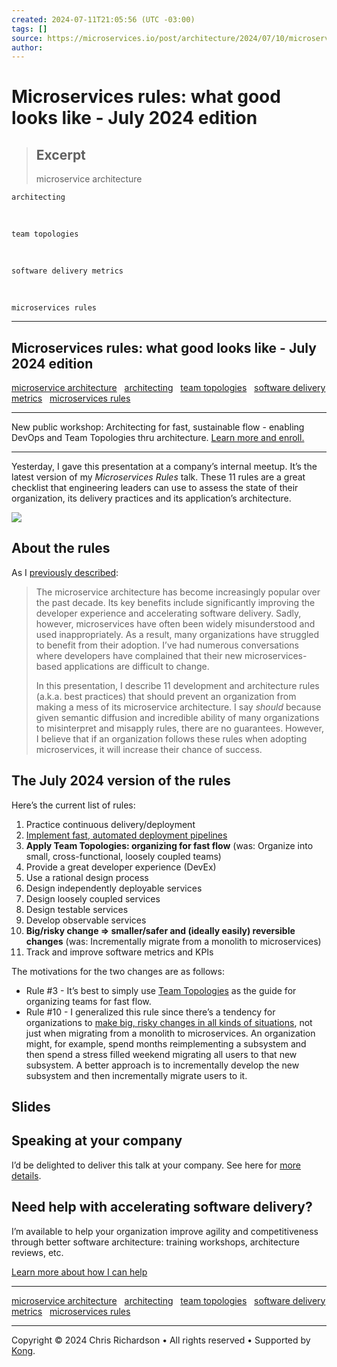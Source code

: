 ```yaml
---
created: 2024-07-11T21:05:56 (UTC -03:00)
tags: []
source: https://microservices.io/post/architecture/2024/07/10/microservices-rules-what-good-looks-like.html?ref=dailydev
author: 
---
```


# Microservices rules: what good looks like - July 2024 edition

> ## Excerpt
> microservice architecture
 




    
    architecting
 




    
    team topologies
 




    
    software delivery metrics
 




    
    microservices rules

---
## Microservices rules: what good looks like - July 2024 edition

[microservice architecture](https://microservices.io/tags/microservice%20architecture)   [architecting](https://microservices.io/tags/architecting)   [team topologies](https://microservices.io/tags/team%20topologies)   [software delivery metrics](https://microservices.io/tags/software%20delivery%20metrics)   [microservices rules](https://microservices.io/tags/microservices%20rules)  

___

New public workshop: Architecting for fast, sustainable flow - enabling DevOps and Team Topologies thru architecture. [Learn more and enroll.](https://chrisrichardson.net/training-architecting-for-fast-flow.html)

___

Yesterday, I gave this presentation at a company’s internal meetup. It’s the latest version of my _Microservices Rules_ talk. These 11 rules are a great checklist that engineering leaders can use to assess the state of their organization, its delivery practices and its application’s architecture.

![](https://microservices.io/i/microservices-rules-images/microservices-rules-2024.png)

## About the rules

As I [previously described](https://microservices.io/post/architecture/2024/01/23/microservices-rules-what-good-looks-like.html):

> The microservice architecture has become increasingly popular over the past decade. Its key benefits include significantly improving the developer experience and accelerating software delivery. Sadly, however, microservices have often been widely misunderstood and used inappropriately. As a result, many organizations have struggled to benefit from their adoption. I’ve had numerous conversations where developers have complained that their new microservices-based applications are difficult to change.
> 
> In this presentation, I describe 11 development and architecture rules (a.k.a. best practices) that should prevent an organization from making a mess of its microservice architecture. I say _should_ because given semantic diffusion and incredible ability of many organizations to misinterpret and misapply rules, there are no guarantees. However, I believe that if an organization follows these rules when adopting microservices, it will increase their chance of success.

## The July 2024 version of the rules

Here’s the current list of rules:

1.  Practice continuous delivery/deployment
2.  [Implement fast, automated deployment pipelines](https://microservices.io/post/architecture/2024/02/27/microservices-rules-2-fast-deployment-pipeline-premium.html)
3.  **Apply Team Topologies: organizing for fast flow** (was: Organize into small, cross-functional, loosely coupled teams)
4.  Provide a great developer experience (DevEx)
5.  Use a rational design process
6.  Design independently deployable services
7.  Design loosely coupled services
8.  Design testable services
9.  Develop observable services
10.  **Big/risky change => smaller/safer and (ideally easily) reversible changes** (was: Incrementally migrate from a monolith to microservices)
11.  Track and improve software metrics and KPIs

The motivations for the two changes are as follows:

-   Rule #3 - It’s best to simply use [Team Topologies](https://teamtopologies.com/) as the guide for organizing teams for fast flow.
-   Rule #10 - I generalized this rule since there’s a tendency for organizations to [make big, risky changes in all kinds of situations](https://microservices.io/post/architecture/2024/06/27/stop-hurting-yourself-by-doing-big-bang-modernizations.html), not just when migrating from a monolith to microservices. An organization might, for example, spend months reimplementing a subsystem and then spend a stress filled weekend migrating all users to that new subsystem. A better approach is to incrementally develop the new subsystem and then incrementally migrate users to it.

## Slides

## Speaking at your company

I’d be delighted to deliver this talk at your company. See here for [more details](https://chrisrichardson.net/speaking.html).

## Need help with accelerating software delivery?

I’m available to help your organization improve agility and competitiveness through better software architecture: training workshops, architecture reviews, etc.

[Learn more about how I can help](https://chrisrichardson.net/)

___

[microservice architecture](https://microservices.io/tags/microservice%20architecture)   [architecting](https://microservices.io/tags/architecting)   [team topologies](https://microservices.io/tags/team%20topologies)   [software delivery metrics](https://microservices.io/tags/software%20delivery%20metrics)   [microservices rules](https://microservices.io/tags/microservices%20rules)  

___

Copyright © 2024 Chris Richardson • All rights reserved • Supported by [Kong](https://konghq.com/).
